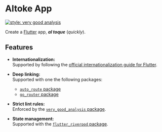 # Altoke App

[![style: very good analysis][very_good_analysis_badge]][very_good_analysis_link]

Create a [Flutter][flutter_web_link] app, **_al toque_** (_quickly_).

## Features

- **Internationalization:**\
  Supported by following the [official internationalization guide for Flutter][flutter_docs_internationalization_link].

- **Deep linking:**\
  Supported with one the following packages:
  - [`auto_route` package][flutter_package_auto_route]
  - [`go_router` package][flutter_package_go_router]

- **Strict lint rules:**\
  Enforced by the [`very_good_analysis` package][flutter_package_very_good_analysis].

- **State management:**\
  Supported with the [`flutter_riverpod` package][flutter_package_flutter_riverpod].

<!-- LINKS -->

[flutter_docs_internationalization_link]: https://docs.flutter.dev/ui/accessibility-and-localization/internationalization
[flutter_package_auto_route]: https://pub.dev/packages/auto_route
[flutter_package_flutter_riverpod]: https://pub.dev/packages/flutter_riverpod
[flutter_package_go_router]: https://pub.dev/packages/go_router
[flutter_package_very_good_analysis]: https://pub.dev/packages/very_good_analysis
[flutter_web_link]: https://flutter.dev/
[very_good_analysis_badge]: https://img.shields.io/badge/style-very_good_analysis-B22C89.svg
[very_good_analysis_link]: https://github.com/VeryGoodOpenSource/very_good_analysis
